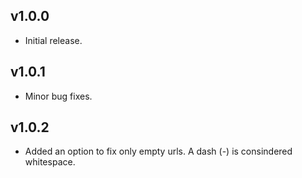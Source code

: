 ## v1.0.0
* Initial release.
## v1.0.1
* Minor bug fixes.
## v1.0.2
* Added an option to fix only empty urls. A dash (-) is consindered whitespace.

